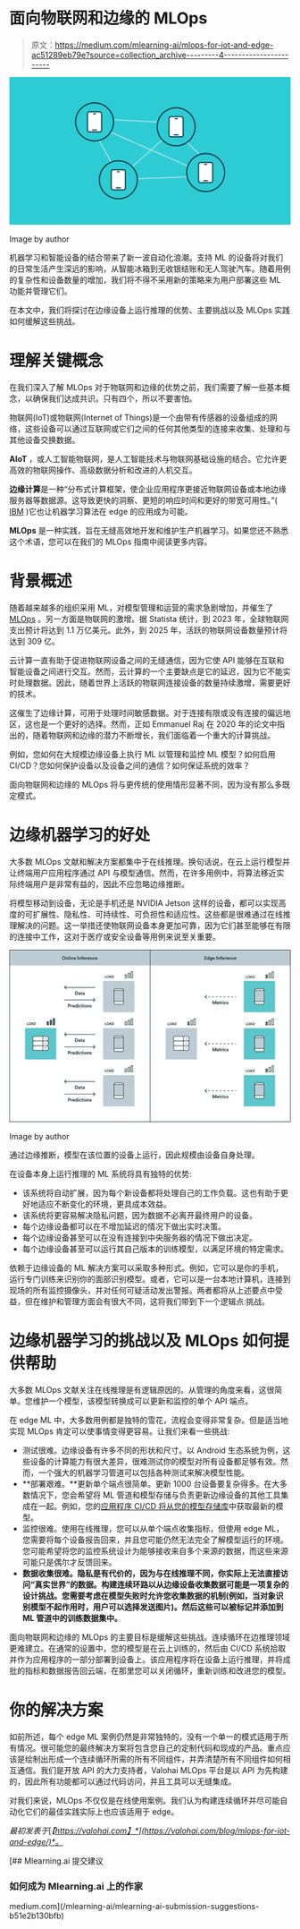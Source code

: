 # 面向物联网和边缘的 MLOps

> 原文：<https://medium.com/mlearning-ai/mlops-for-iot-and-edge-ac51289eb79e?source=collection_archive---------4----------------------->

![](img/a28e92e591479a56eec7c7d4ca1a70ee.png)

Image by author

机器学习和智能设备的结合带来了新一波自动化浪潮。支持 ML 的设备将对我们的日常生活产生深远的影响，从智能冰箱到无收银结账和无人驾驶汽车。随着用例的复杂性和设备数量的增加，我们将不得不采用新的策略来为用户部署这些 ML 功能并管理它们。

在本文中，我们将探讨在边缘设备上运行推理的优势、主要挑战以及 MLOps 实践如何缓解这些挑战。

# 理解关键概念

在我们深入了解 MLOps 对于物联网和边缘的优势之前，我们需要了解一些基本概念，以确保我们达成共识。只有四个，所以不要害怕。

物联网(IoT)或物联网(Internet of Things)是一个由带有传感器的设备组成的网络，这些设备可以通过互联网或它们之间的任何其他类型的连接来收集、处理和与其他设备交换数据。

**AIoT** ，或人工智能物联网，是人工智能技术与物联网基础设施的结合。它允许更高效的物联网操作、高级数据分析和改进的人机交互。

**边缘计算**是一种“分布式计算框架，使企业应用程序更接近物联网设备或本地边缘服务器等数据源。这导致更快的洞察、更短的响应时间和更好的带宽可用性。”( [IBM](https://www.ibm.com/cloud/what-is-edge-computing) )它也让机器学习算法在 edge 的应用成为可能。

**MLOps** 是一种实践，旨在无缝高效地开发和维护生产机器学习。如果您还不熟悉这个术语，您可以在我们的 MLOps 指南中阅读更多内容。

# 背景概述

随着越来越多的组织采用 ML，对模型管理和运营的需求急剧增加，并催生了 [MLOps](https://valohai.com/mlops/) 。另一方面是物联网的激增。据 Statista 统计，到 2023 年，全球物联网支出预计将达到 1.1 万亿美元。此外，到 2025 年，活跃的物联网设备数量预计将达到 309 亿。

云计算一直有助于促进物联网设备之间的无缝通信，因为它使 API 能够在互联和智能设备之间进行交互。然而，云计算的一个主要缺点是它的延迟，因为它不能实时处理数据。因此，随着世界上活跃的物联网连接设备的数量持续激增，需要更好的技术。

这催生了边缘计算，可用于处理时间敏感数据。对于连接有限或没有连接的偏远地区，这也是一个更好的选择。然而，正如 Emmanuel Raj 在 2020 年的论文中指出的，随着物联网和边缘的潜力不断增长，我们面临着一个重大的计算挑战。

例如，您如何在大规模边缘设备上执行 ML 以管理和监控 ML 模型？如何启用 CI/CD？您如何保护设备以及设备之间的通信？如何保证系统的效率？

面向物联网和边缘的 MLOps 将与更传统的使用情形显著不同，因为没有那么多既定模式。

# 边缘机器学习的好处

大多数 MLOps 文献和解决方案都集中于在线推理。换句话说，在云上运行模型并让终端用户应用程序通过 API 与模型通信。然而，在许多用例中，将算法移近实际终端用户是非常有益的，因此不应忽略边缘推断。

将模型移动到设备，无论是手机还是 NVIDIA Jetson 这样的设备，都可以实现高度的可扩展性、隐私性、可持续性、可负担性和适应性。这些都是很难通过在线推理解决的问题。这一举措还使物联网设备本身更加可靠，因为它们甚至能够在有限的连接中工作，这对于医疗或安全设备等用例来说至关重要。

![](img/f4a5b8138be3a20274d0fa598f82c153.png)

Image by author

通过边缘推断，模型在该位置的设备上运行，因此规模由设备自身处理。

在设备本身上运行推理的 ML 系统将具有独特的优势:

*   该系统将自动扩展，因为每个新设备都将处理自己的工作负载。这也有助于更好地适应不断变化的环境，更具成本效益。
*   该系统将更容易解决隐私问题，因为数据不必离开最终用户的设备。
*   每个边缘设备都可以在不增加延迟的情况下做出实时决策。
*   每个边缘设备甚至可以在没有连接到中央服务器的情况下做出决定。
*   每个边缘设备甚至可以运行其自己版本的训练模型，以满足环境的特定需求。

依赖于边缘设备的 ML 解决方案可以采取多种形式。例如，它可以是你的手机，运行专门训练来识别你的面部识别模型。或者，它可以是一台本地计算机，连接到现场的所有监控摄像头，并对任何可疑活动发出警报。两者都将从上述要点中受益，但在维护和管理方面会有很大不同，这将我们带到下一个逻辑点:挑战。

# 边缘机器学习的挑战以及 MLOps 如何提供帮助

大多数 MLOps 文献关注在线推理是有逻辑原因的。从管理的角度来看，这很简单。您维护一个模型，该模型转换成可以更新和监控的单个 API 端点。

在 edge ML 中，大多数用例都是独特的雪花，流程会变得非常复杂。但是适当地实现 MLOps 肯定可以使事情变得更容易。让我们来看一些挑战:

*   测试很难。边缘设备有许多不同的形状和尺寸。以 Android 生态系统为例，这些设备的计算能力有很大差异，很难测试你的模型对所有设备都足够有效。然而，一个强大的机器学习管道可以包括各种测试来解决模型性能。
*   **部署艰难。**更新单个端点很简单。更新 1000 台设备要复杂得多。在大多数情况下，您会希望将 ML 管道和模型存储与负责更新边缘设备的其他工具集成在一起。例如，您的[应用程序 CI/CD 将从您的模型存储库](https://valohai.com/cicd-for-machine-learning/)中获取最新的模型。
*   监控很难。使用在线推理，您可以从单个端点收集指标，但使用 edge ML，您需要将每个设备报告回来，并且您可能仍然无法完全了解模型运行的环境。您可能希望将您的监控系统设计为能够接收来自多个来源的数据，而这些来源可能只是偶尔才反馈回来。
*   **数据收集很难。隐私是有代价的，因为与在线推理不同，你实际上无法直接访问“真实世界”的数据。构建连续环路以从边缘设备收集数据可能是一项复杂的设计挑战。您需要考虑在模型失败时允许您收集数据的机制(例如，当对象识别模型不起作用时，用户可以选择发送图片)。然后这些可以被标记并添加到 ML 管道中的训练数据集中。**

面向物联网和边缘的 MLOps 的主要目标是缓解这些挑战。连续循环在边推理领域更难建立。在通常的设置中，您的模型是在云上训练的，然后由 CI/CD 系统拾取并作为应用程序的一部分部署到设备上。该应用程序将在设备上运行推理，并将成批的指标和数据报告回云端，在那里您可以关闭循环，重新训练和改进您的模型。

# 你的解决方案

如前所述，每个 edge ML 案例仍然是非常独特的，没有一个单一的模式适用于所有情况。很可能您的最终解决方案将包含您自己的定制代码和现成的产品。重点应该是绘制出形成一个连续循环所需的所有不同组件，并弄清楚所有不同组件如何相互通信。我们是开放 API 的大力支持者，Valohai MLOps 平台是以 API 为先构建的，因此所有功能都可以通过代码访问，并且工具可以无缝集成。

对我们来说，MLOps 不仅仅是在线使用案例。我们认为构建连续循环并尽可能自动化它们的最佳实践实际上也应该适用于 edge。

*最初发表于*[*【https://valohai.com】*](https://valohai.com/blog/mlops-for-iot-and-edge/)*。*

[](/mlearning-ai/mlearning-ai-submission-suggestions-b51e2b130bfb) [## Mlearning.ai 提交建议

### 如何成为 Mlearning.ai 上的作家

medium.com](/mlearning-ai/mlearning-ai-submission-suggestions-b51e2b130bfb)